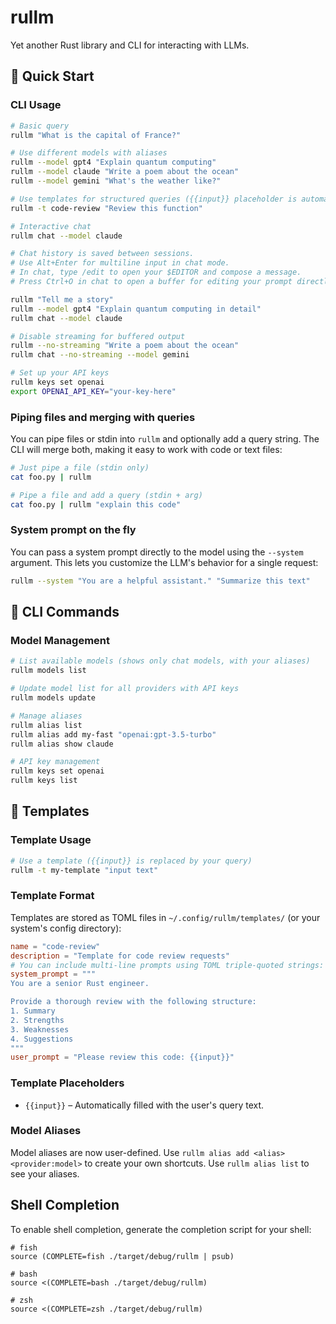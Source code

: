 # rullm

Yet another Rust library and CLI for interacting with LLMs.

## 🚀 Quick Start

### CLI Usage

```bash
# Basic query
rullm "What is the capital of France?"

# Use different models with aliases
rullm --model gpt4 "Explain quantum computing"
rullm --model claude "Write a poem about the ocean"
rullm --model gemini "What's the weather like?"

# Use templates for structured queries ({{input}} placeholder is automatically filled)
rullm -t code-review "Review this function"

# Interactive chat
rullm chat --model claude

# Chat history is saved between sessions.
# Use Alt+Enter for multiline input in chat mode.
# In chat, type /edit to open your $EDITOR and compose a message.
# Press Ctrl+O in chat to open a buffer for editing your prompt directly.

rullm "Tell me a story"
rullm --model gpt4 "Explain quantum computing in detail"
rullm chat --model claude

# Disable streaming for buffered output
rullm --no-streaming "Write a poem about the ocean"
rullm chat --no-streaming --model gemini

# Set up your API keys
rullm keys set openai
export OPENAI_API_KEY="your-key-here"
```

### Piping files and merging with queries

You can pipe files or stdin into `rullm` and optionally add a query string. The CLI will merge both, making it easy to work with code or text files:

```bash
# Just pipe a file (stdin only)
cat foo.py | rullm

# Pipe a file and add a query (stdin + arg)
cat foo.py | rullm "explain this code"
```

### System prompt on the fly

You can pass a system prompt directly to the model using the `--system` argument. This lets you customize the LLM's behavior for a single request:

```bash
rullm --system "You are a helpful assistant." "Summarize this text"
```
## 🔧 CLI Commands

### Model Management

```bash
# List available models (shows only chat models, with your aliases)
rullm models list

# Update model list for all providers with API keys
rullm models update

# Manage aliases
rullm alias list
rullm alias add my-fast "openai:gpt-3.5-turbo"
rullm alias show claude

# API key management
rullm keys set openai
rullm keys list
```

## 📝 Templates

### Template Usage

```bash
# Use a template ({{input}} is replaced by your query)
rullm -t my-template "input text"
```

### Template Format

Templates are stored as TOML files in `~/.config/rullm/templates/` (or your system's config directory):

```toml
name = "code-review"
description = "Template for code review requests"
# You can include multi-line prompts using TOML triple-quoted strings:
system_prompt = """
You are a senior Rust engineer.

Provide a thorough review with the following structure:
1. Summary
2. Strengths
3. Weaknesses
4. Suggestions
"""
user_prompt = "Please review this code: {{input}}"
```

### Template Placeholders

- `{{input}}` – Automatically filled with the user's query text.

### Model Aliases

Model aliases are now user-defined. Use `rullm alias add <alias> <provider:model>` to create your own shortcuts. Use `rullm alias list` to see your aliases.

## Shell Completion

To enable shell completion, generate the completion script for your shell:

```shell
# fish
source (COMPLETE=fish ./target/debug/rullm | psub)

# bash
source <(COMPLETE=bash ./target/debug/rullm)

# zsh
source <(COMPLETE=zsh ./target/debug/rullm)
```